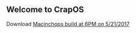 ## Welcome to CrapOS
Download
[Macinchops build at 6PM on 5/21/2017](https://drive.google.com/open?id=0B_y7ytAmGJ7LTzdXbWFNS21UQ1k)

